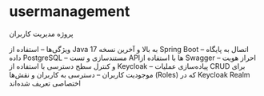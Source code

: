 # usermanagement
پروژه مدیریت کاربران

ویژگی‌ها
 – استفاده از Java 17 به بالا و آخرین نسخه Spring Boot
 – اتصال به پایگاه داده PostgreSQL
 – مستندسازی و تست APIها با استفاده از Swagger
 – احراز هویت و کنترل سطح دسترسی با استفاده از Keycloak
 – پیاده‌سازی عملیات CRUD برای موجودیت کاربران
 – دسترسی به کاربران و نقش‌ها (Roles) که در Keycloak Realm اختصاصی تعریف شده‌اند
